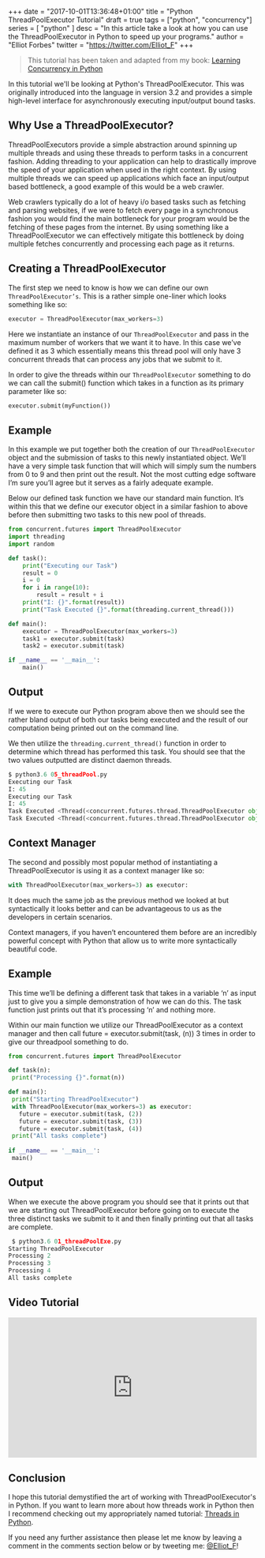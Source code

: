 +++
date = "2017-10-01T13:36:48+01:00"
title = "Python ThreadPoolExecutor Tutorial"
draft = true
tags = ["python", "concurrency"]
series = [ "python" ]
desc = "In this article take a look at how you can use the ThreadPoolExecutor in Python to speed up your programs."
author = "Elliot Forbes"
twitter = "https://twitter.com/Elliot_F"
+++

> This tutorial has been taken and adapted from my book: [Learning Concurrency in Python](https://www.packtpub.com/application-development/learning-concurrency-python)

In this tutorial we'll be looking at Python's ThreadPoolExecutor. This was originally introduced into the language in version 3.2 and provides a simple high-level interface for asynchronously executing input/output bound tasks. 

## Why Use a ThreadPoolExecutor?

ThreadPoolExecutors provide a simple abstraction around spinning up multiple threads and using these threads to perform tasks in a concurrent fashion. Adding threading to your application can help to drastically improve the speed of your application when used in the right context. By using multiple threads we can speed up applications which face an input/output based bottleneck, a good example of this would be a web crawler. 

Web crawlers typically do a lot of heavy i/o based tasks such as fetching and parsing websites, if we were to fetch every page in a synchronous fashion you would find the main bottleneck for your program would be the fetching of these pages from the internet. By using something like a ThreadPoolExecutor we can effectively mitigate this bottleneck by doing multiple fetches concurrently and processing each page as it returns. 

## Creating a ThreadPoolExecutor

The first step we need to know is how we can define our own `ThreadPoolExecutor’s`. This is a rather simple one-liner which looks something like so:

```py
executor = ThreadPoolExecutor(max_workers=3) 
```

Here we instantiate an instance of our `ThreadPoolExecutor` and pass in the maximum number of workers that we want it to have. In this case we’ve defined it as 3 which essentially means this thread pool will only have 3 concurrent threads that can process any jobs that we submit to it. 

In order to give the threads within our `ThreadPoolExecutor` something to do we can call the submit() function which takes in a function as its primary parameter like so:

```py
executor.submit(myFunction())
```

## Example

In this example we put together both the creation of our `ThreadPoolExecutor` object and the submission of tasks to this newly instantiated object. We’ll have a very simple task function that will which will simply sum the numbers from 0 to 9 and then print out the result. Not the most cutting edge software I’m sure you’ll agree but it serves as a fairly adequate example.

Below our defined task function we have our standard main function. It’s within this that we define our executor object in a similar fashion to above before then submitting two tasks to this new pool of threads.

```py
from concurrent.futures import ThreadPoolExecutor
import threading
import random

def task():
    print("Executing our Task")
    result = 0
    i = 0
    for i in range(10):
        result = result + i
    print("I: {}".format(result))
    print("Task Executed {}".format(threading.current_thread()))

def main():
    executor = ThreadPoolExecutor(max_workers=3)
    task1 = executor.submit(task)
    task2 = executor.submit(task)

if __name__ == '__main__':
    main()
```

## Output

If we were to execute our Python program above then we should see the rather bland output of both our tasks being executed and the result of our computation being printed out on the command line. 

We then utilize the `threading.current_thread()` function in order to determine which thread has performed this task. You should see that the two values outputted are distinct daemon threads. 

```py
$ python3.6 05_threadPool.py
Executing our Task
I: 45
Executing our Task
I: 45
Task Executed <Thread(<concurrent.futures.thread.ThreadPoolExecutor object at 0x102abf358>_1, started daemon 123145333858304)>
Task Executed <Thread(<concurrent.futures.thread.ThreadPoolExecutor object at 0x102abf358>_0, started daemon 123145328603136)>
```

## Context Manager

The second and possibly most popular method of instantiating a ThreadPoolExecutor is using it as a context manager like so:

```py
with ThreadPoolExecutor(max_workers=3) as executor:
```

It does much the same job as the previous method we looked at but syntactically it looks better and can be advantageous to us as the developers in certain scenarios. 

Context managers, if you haven’t encountered them before are an incredibly powerful concept with Python that allow us to write more syntactically beautiful code. 

## Example

This time we’ll be defining a different task that takes in a variable ‘n’ as input just to give you a simple demonstration of how we can do this. The task function just prints out that it’s processing ‘n’ and nothing more.

Within our main function we utilize our ThreadPoolExecutor as a context manager and then call future = executor.submit(task, (n)) 3 times in order to give our threadpool something to do. 

```py
from concurrent.futures import ThreadPoolExecutor

def task(n):
 print("Processing {}".format(n))

def main():
 print("Starting ThreadPoolExecutor")
 with ThreadPoolExecutor(max_workers=3) as executor:
   future = executor.submit(task, (2))
   future = executor.submit(task, (3))
   future = executor.submit(task, (4))
 print("All tasks complete")
  
if __name__ == '__main__':
 main()
```

## Output

When we execute the above program you should see that it prints out that we are starting out ThreadPoolExecutor before going on to execute the three distinct tasks we submit to it and then finally printing out that all tasks are complete. 

```py
 $ python3.6 01_threadPoolExe.py
Starting ThreadPoolExecutor
Processing 2
Processing 3
Processing 4
All tasks complete
```

## Video Tutorial

<div style="position:relative;height:0;padding-bottom:56.25%"><iframe src="https://www.youtube.com/embed/h2L3-X1XUtU?ecver=2" style="position:absolute;width:100%;height:100%;left:0" width="640" height="360" frameborder="0" gesture="media" allowfullscreen></iframe></div>

## Conclusion

I hope this tutorial demystified the art of working with ThreadPoolExecutor's in Python. If you want to learn more about how threads work in Python then I recommend checking out my appropriately named tutorial: [Threads in Python](/python/concurrency/threads-in-python/).

If you need any further assistance then please let me know by leaving a comment in the comments section below or by tweeting me: [@Elliot_F](https://twitter.com/elliot_f)! 